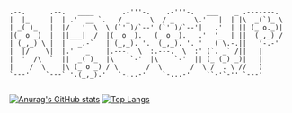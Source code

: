 
<!--
**ellemouton/ellemouton** is a ✨ _special_ ✨ repository because its `README.md` (this file) appears on your GitHub profile.

Here are some ideas to get you started:

- 🔭 I’m currently working on ...
- 🌱 I’m currently learning ...
- 👯 I’m looking to collaborate on ...
- 🤔 I’m looking for help with ...
- 💬 Ask me about ...
- 📫 How to reach me: ...
- 😄 Pronouns: ...
- ⚡ Fun fact: ...
-->

```
.--.      .--.   ____       .-'''-.    .-'''-.   ___    _ .-------.  
|  |_     |  | .'  __ `.   / _     \  / _     \.'   |  | |\  _(`)_ \ 
| _( )_   |  |/   '  \  \ (`' )/`--' (`' )/`--'|   .'  | || (_ o._)| 
|(_ o _)  |  ||___|  /  |(_ o _).   (_ o _).   .'  '_  | ||  (_,_) / 
| (_,_) \ |  |   _.-`   | (_,_). '.  (_,_). '. '   ( \.-.||   '-.-'  
|  |/    \|  |.'   _    |.---.  \  :.---.  \  :' (`. _` /||   |      
|  '  /\  `  ||  _( )_  |\    `-'  |\    `-'  || (_ (_) _)|   |      
|    /  \    |\ (_ o _) / \       /  \       /  \ /  . \ //   )      
`---'    `---` '.(_,_).'   `-...-'    `-...-'    ``-'`-'' `---'      
                                                                 
```

[![Anurag's GitHub stats](https://github-readme-stats.vercel.app/api?username=ellemouton&show_icons=true&theme=cobalt&hide_rank=true)](https://github.com/anuraghazra/github-readme-stats)
[![Top Langs](https://github-readme-stats.vercel.app/api/top-langs/?username=ellemouton&hide=python&theme=cobalt)](https://github.com/anuraghazra/github-readme-stats)
